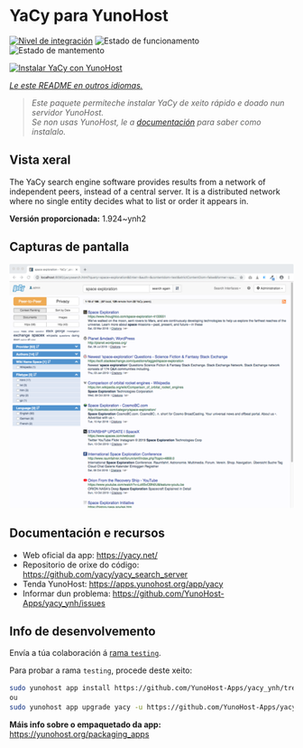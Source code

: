 <!--
NOTA: Este README foi creado automáticamente por <https://github.com/YunoHost/apps/tree/master/tools/readme_generator>
NON debe editarse manualmente.
-->

# YaCy para YunoHost

[![Nivel de integración](https://dash.yunohost.org/integration/yacy.svg)](https://ci-apps.yunohost.org/ci/apps/yacy/) ![Estado de funcionamento](https://ci-apps.yunohost.org/ci/badges/yacy.status.svg) ![Estado de mantemento](https://ci-apps.yunohost.org/ci/badges/yacy.maintain.svg)

[![Instalar YaCy con YunoHost](https://install-app.yunohost.org/install-with-yunohost.svg)](https://install-app.yunohost.org/?app=yacy)

*[Le este README en outros idiomas.](./ALL_README.md)*

> *Este paquete permíteche instalar YaCy de xeito rápido e doado nun servidor YunoHost.*  
> *Se non usas YunoHost, le a [documentación](https://yunohost.org/install) para saber como instalalo.*

## Vista xeral

The YaCy search engine software provides results from a network of independent peers, instead of a central server.
It is a distributed network where no single entity decides what to list or order it appears in.


**Versión proporcionada:** 1.924~ynh2

## Capturas de pantalla

![Captura de pantalla de YaCy](./doc/screenshots/screenshot01.png)

## Documentación e recursos

- Web oficial da app: <https://yacy.net/>
- Repositorio de orixe do código: <https://github.com/yacy/yacy_search_server>
- Tenda YunoHost: <https://apps.yunohost.org/app/yacy>
- Informar dun problema: <https://github.com/YunoHost-Apps/yacy_ynh/issues>

## Info de desenvolvemento

Envía a túa colaboración á [rama `testing`](https://github.com/YunoHost-Apps/yacy_ynh/tree/testing).

Para probar a rama `testing`, procede deste xeito:

```bash
sudo yunohost app install https://github.com/YunoHost-Apps/yacy_ynh/tree/testing --debug
ou
sudo yunohost app upgrade yacy -u https://github.com/YunoHost-Apps/yacy_ynh/tree/testing --debug
```

**Máis info sobre o empaquetado da app:** <https://yunohost.org/packaging_apps>

